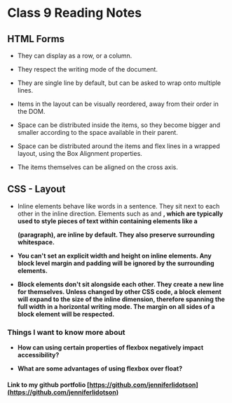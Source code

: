 # Class 9 Reading Notes

## HTML Forms

- They can display as a row, or a column.

- They respect the writing mode of the document.

- They are single line by default, but can be asked to wrap onto multiple lines.

- Items in the layout can be visually reordered, away from their order in the DOM.

- Space can be distributed inside the items, so they become bigger and smaller according to the space available in their parent.

- Space can be distributed around the items and flex lines in a wrapped layout, using the Box Alignment properties.

 - The items themselves can be aligned on the cross axis.

## CSS - Layout

- Inline elements behave like words in a sentence. They sit next to each other in the inline direction. Elements such as <span> and <strong>, which are typically used to style pieces of text within containing elements like a <p> (paragraph), are inline by default. They also preserve surrounding whitespace.

- You can't set an explicit width and height on inline elements. Any block level margin and padding will be ignored by the surrounding elements.

- Block elements don't sit alongside each other. They create a new line for themselves. Unless changed by other CSS code, a block element will expand to the size of the inline dimension, therefore spanning the full width in a horizontal writing mode. The margin on all sides of a block element will be respected.

### Things I want to know more about

- How can using certain properties of flexbox negatively impact accessibility?

- What are some advantages of using flexbox over float?

#### Link to my github portfolio [https://github.com/jenniferlidotson](https://github.com/jenniferlidotson)
